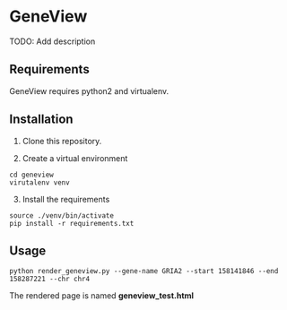 GeneView
========

TODO: Add description


Requirements
------------

GeneView requires python2 and virtualenv.

Installation
------------

1. Clone this repository.

2. Create a virtual environment

```
cd geneview
virutalenv venv 
```

3. Install the requirements

```
source ./venv/bin/activate
pip install -r requirements.txt
```

Usage
-----

```
python render_geneview.py --gene-name GRIA2 --start 158141846 --end 158287221 --chr chr4
```

The rendered page is named **geneview_test.html**
